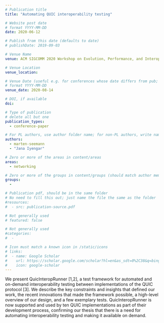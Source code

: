 ```yaml
---
# Publication title
title: "Automating QUIC interoperability testing"

# Website post date
# format YYYY-MM-DD
date: 2020-06-12

# Publish from this date (defaults to date)
# publishDate: 2019-09-03

# Venue Name
venue: ACM SIGCOMM 2020 Workshop on Evolution, Performance, and Interoperability of QUIC (to appear)

# Venue Location
venue_location:

# Venue Date (useful e.g. for conferences whose date differs from pub; defaults to date)
# format YYYY-MM-DD
venue_date: 2020-08-14

# DOI, if available
doi:

# Type of publication
# delete all but one
publication_types:
  - conference-paper

# For PL authors, use author folder name; for non-PL authors, write name as in paper within ""
authors:
  - marten-seemann
  - "Jana Iyengar"

# Zero or more of the areas in content/areas
areas:
  - networking

# Zero or more of the groups in content/groups (should match author membership)
groups:
  -

# Publication pdf, should be in the same folder
# No need to fill this out; just name the file the same as the folder
#resources:
#  - src: publication-source.pdf

# Not generally used
# featured: false

# Not generally used
#categories:
#  -

# Icon must match a known icon in /static/icons
# links:
#  - name: Google Scholar
#    url: https://scholar.google.com/scholar?hl=en&as_sdt=0%2C38&q=bing&btnG=
#    icon: google-scholar
---
```


We present QuicInteropRunner [1,2], a test framework for automated and on-demand interoperability testing between implementations of the QUIC protocol [3]. We describe the key constraints and insights that defined our work, the recent innovations that made the framework possible, a high-level overview of our design, and a few exemplary tests. QuicInteropRunner is now supported and used by ten QUIC implementations as part of their development process, confirming our thesis that there is a need for automating interoperability testing and making it available on demand.
